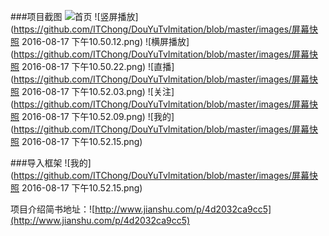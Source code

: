 ###项目截图
![首页](https://github.com/ITChong/DouYuTvImitation/blob/master/images/屏幕快照%202016-08-17%20下午10.49.57.png)
![竖屏播放](https://github.com/ITChong/DouYuTvImitation/blob/master/images/屏幕快照 2016-08-17 下午10.50.12.png)
![横屏播放](https://github.com/ITChong/DouYuTvImitation/blob/master/images/屏幕快照 2016-08-17 下午10.50.22.png)
![直播](https://github.com/ITChong/DouYuTvImitation/blob/master/images/屏幕快照 2016-08-17 下午10.52.03.png)
![关注](https://github.com/ITChong/DouYuTvImitation/blob/master/images/屏幕快照 2016-08-17 下午10.52.09.png)
![我的](https://github.com/ITChong/DouYuTvImitation/blob/master/images/屏幕快照 2016-08-17 下午10.52.15.png)

###导入框架
![我的](https://github.com/ITChong/DouYuTvImitation/blob/master/images/屏幕快照 2016-08-17 下午10.52.15.png)

项目介绍简书地址：![http://www.jianshu.com/p/4d2032ca9cc5](http://www.jianshu.com/p/4d2032ca9cc5)

